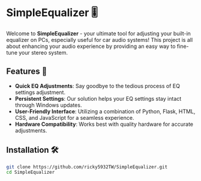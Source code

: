 # SimpleEqualizer 🎚️

Welcome to **SimpleEqualizer** - your ultimate tool for adjusting your built-in equalizer on PCs, especially useful for car audio systems! This project is all about enhancing your audio experience by providing an easy way to fine-tune your stereo system.

## Features 🌟

- **Quick EQ Adjustments**: Say goodbye to the tedious process of EQ settings adjustment.
- **Persistent Settings**: Our solution helps your EQ settings stay intact through Windows updates.
- **User-Friendly Interface**: Utilizing a combination of Python, Flask, HTML, CSS, and JavaScript for a seamless experience.
- **Hardware Compatibility**: Works best with quality hardware for accurate adjustments.

## Installation 🛠️

```bash
git clone https://github.com/ricky5932TW/SimpleEqualizer.git
cd SimpleEqualizer
